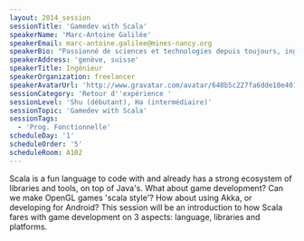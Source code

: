 ```yaml
---
layout: 2014_session
sessionTitle: 'Gamedev with Scala'
speakerName: 'Marc-Antoine Galilée'
speakerEmail: marc-antoine.galilee@mines-nancy.org
speakerBio: "Passionné de sciences et technologies depuis toujours, ingénieur de formation, puis consultant en software development. Mon job ne me donnant que rarement pleine satisfaction, j'ai toujours gardé une activité IT 'pour le fun' en dehors des heures de bureau, traitant de sujets dont j'avais envie avec les technos dont j'avais envie.\nAinsi, j'ai récemment décidé d'étendre mon expérience fonctionnelle avec Scala dans mon domaine préféré, le jeu vidéo."
speakerAddress: 'genève, suisse'
speakerTitle: Ingénieur
speakerOrganization: freelancer
speakerAvatarUrl: 'http://www.gravatar.com/avatar/640b5c227fa6dde10e4017574b524189?size=200&default=mm'
sessionCategory: 'Retour d''expérience '
sessionLevel: 'Shu (débutant), Ha (intermédiaire)'
sessionTopic: 'Gamedev with Scala'
sessionTags:
  - 'Prog. Fonctionnelle'
scheduleDay: '1'
scheduleOrder: '5'
scheduleRoom: A102
---
```


Scala is a fun language to code with and already has a strong ecosystem of libraries and tools, on top of Java's. What about game development? Can we make OpenGL games 'scala style'? How about using Akka, or developing for Android?
This session will be an introduction to how Scala fares with game development on 3 aspects: language, libraries and platforms.
